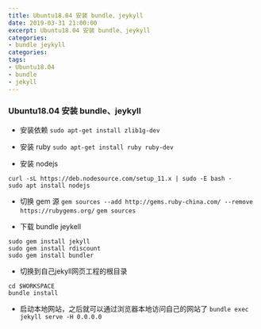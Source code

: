 ```yaml
---
title: Ubuntu18.04 安装 bundle、jeykyll
date: 2019-03-31 21:00:00
excerpt: Ubuntu18.04 安装 bundle、jeykyll
categories:
- bundle jeykyll
categories:
tags:
- Ubuntu18.04
- bundle
- jekyll
---
```


### Ubuntu18.04 安装 bundle、jeykyll
* 安装依赖
`sudo apt-get install zlib1g-dev`

* 安装 ruby
`sudo apt-get install ruby ruby-dev`

* 安装 nodejs
```
curl -sL https://deb.nodesource.com/setup_11.x | sudo -E bash -
sudo apt install nodejs
```

* 切换 gem 源
`gem sources --add http://gems.ruby-china.com/ --remove https://rubygems.org/`
`gem sources`

* 下载 bundle jeykell
```
sudo gem install jekyll
sudo gem install rdiscount
sudo gem install bundler
```
* 切换到自己jekyll网页工程的根目录
```
cd $WORKSPACE
bundle install
```

* 启动本地网站，之后就可以通过浏览器本地访问自己的网站了
`bundle exec jekyll serve -H 0.0.0.0`

